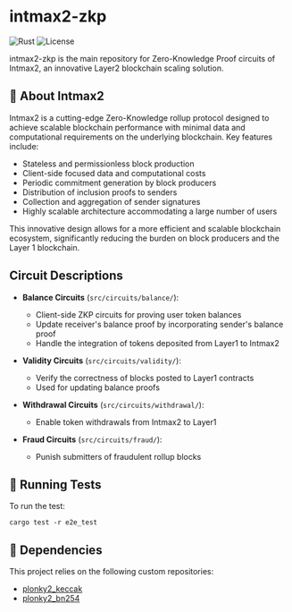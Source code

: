 # intmax2-zkp

![Rust](https://img.shields.io/badge/language-Rust-orange.svg)
![License](https://img.shields.io/badge/license-MIT-blue.svg)

intmax2-zkp is the main repository for Zero-Knowledge Proof circuits of Intmax2, an innovative Layer2 blockchain scaling solution.

## 🌟 About Intmax2

Intmax2 is a cutting-edge Zero-Knowledge rollup protocol designed to achieve scalable blockchain performance with minimal data and computational requirements on the underlying blockchain. Key features include:

- Stateless and permissionless block production
- Client-side focused data and computational costs
- Periodic commitment generation by block producers
- Distribution of inclusion proofs to senders
- Collection and aggregation of sender signatures
- Highly scalable architecture accommodating a large number of users

This innovative design allows for a more efficient and scalable blockchain ecosystem, significantly reducing the burden on block producers and the Layer 1 blockchain.

## Circuit Descriptions

- **Balance Circuits** (`src/circuits/balance/`):

  - Client-side ZKP circuits for proving user token balances
  - Update receiver's balance proof by incorporating sender's balance proof
  - Handle the integration of tokens deposited from Layer1 to Intmax2

- **Validity Circuits** (`src/circuits/validity/`):

  - Verify the correctness of blocks posted to Layer1 contracts
  - Used for updating balance proofs

- **Withdrawal Circuits** (`src/circuits/withdrawal/`):

  - Enable token withdrawals from Intmax2 to Layer1

- **Fraud Circuits** (`src/circuits/fraud/`):
  - Punish submitters of fraudulent rollup blocks

## 🧪 Running Tests

To run the test:

```
cargo test -r e2e_test
```

## 🔗 Dependencies

This project relies on the following custom repositories:

- [plonky2_keccak](https://github.com/InternetMaximalism/plonky2_keccak)
- [plonky2_bn254](https://github.com/InternetMaximalism/plonky2_bn254)
